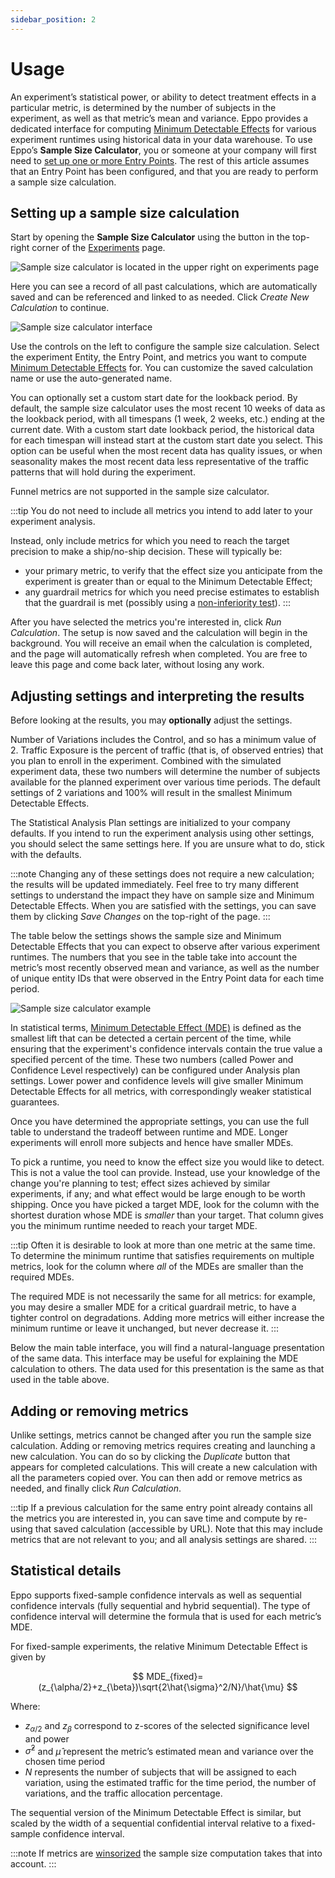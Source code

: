 ```yaml
---
sidebar_position: 2
---
```


# Usage

An experiment’s statistical power, or ability to detect treatment effects in a particular metric, is determined by the number of subjects in the experiment, as well as that metric’s mean and variance. Eppo provides a dedicated interface for computing [Minimum Detectable Effects](/statistics/sample-size-calculator/mde) for various experiment runtimes using historical data in your data warehouse. To use Eppo’s **Sample Size Calculator**, you or someone at your company will first need to [set up one or more Entry Points](/statistics/sample-size-calculator/setup#creating-entry-points). The rest of this article assumes that an Entry Point has been configured, and that you are ready to perform a sample size calculation.

## Setting up a sample size calculation

Start by opening the **Sample Size Calculator** using the button in the top-right corner of the [Experiments](https://eppo.cloud/experiment-analysis) page.

![Sample size calculator is located in the upper right on experiments page](/img/planning-experiments/sample_size_calculator_homepage.png)

Here you can see a record of all past calculations, which are automatically saved and can be referenced and linked to as needed. Click _Create New Calculation_ to continue.

![Sample size calculator interface](/img/planning-experiments/on_demand_sample_size_calculator_interface.png)

Use the controls on the left to configure the sample size calculation. Select the experiment Entity, the Entry Point, and metrics you want to compute [Minimum Detectable Effects](/statistics/sample-size-calculator/mde) for. You can customize the saved calculation name or use the auto-generated name.

You can optionally set a custom start date for the lookback period. By default, the sample size calculator uses the most recent 10 weeks of data as the lookback period, with all timespans (1 week, 2 weeks, etc.) ending at the current date. With a custom start date lookback period, the historical data for each timespan will instead start at the custom start date you select. This option can be useful when the most recent data has quality issues, or when seasonality makes the most recent data less representative of the traffic patterns that will hold during the experiment.

Funnel metrics are not supported in the sample size calculator.

:::tip
You do not need to include all metrics you intend to add later to your experiment analysis.

Instead, only include metrics for which you need to reach the target precision to make a ship/no-ship decision. These will typically be:
- your primary metric, to verify that the effect size you anticipate from the experiment is greater than or equal to the Minimum Detectable Effect;
- any guardrail metrics for which you need precise estimates to establish that the guardrail is met (possibly using a [non-inferiority test](/guides/advanced-experimentation/non-inferiority-tests)).
:::

After you have selected the metrics you're interested in, click _Run Calculation_. The setup is now saved and the calculation will begin in the background. You will receive an email when the calculation is completed, and the page will automatically refresh when completed. You are free to leave this page and come back later, without losing any work.

## Adjusting settings and interpreting the results

Before looking at the results, you may **optionally** adjust the settings.

Number of Variations includes the Control, and so has a minimum value of 2. Traffic Exposure is the percent of traffic (that is, of observed entries) that you plan to enroll in the experiment. Combined with the simulated experiment data, these two numbers will determine the number of subjects available for the planned experiment over various time periods. The default settings of 2 variations and 100% will result in the smallest Minimum Detectable Effects.

The Statistical Analysis Plan settings are initialized to your company defaults. If you intend to run the experiment analysis using other settings, you should select the same settings here. If you are unsure what to do, stick with the defaults.

:::note
Changing any of these settings does not require a new calculation; the results will be updated immediately. Feel free to try many different settings to understand the impact they have on sample size and Minimum Detectable Effects. When you are satisfied with the settings, you can save them by clicking _Save Changes_ on the top-right of the page.
:::

The table below the settings shows the sample size and Minimum Detectable Effects that you can expect to observe after various experiment runtimes. The numbers that you see in the table take into account the metric’s most recently observed mean and variance, as well as the number of unique entity IDs that were observed in the Entry Point data for each time period.

![Sample size calculator example](/img/planning-experiments/on_demand_sample_size_calculator_example.png)

In statistical terms, [Minimum Detectable Effect (MDE)](/statistics/sample-size-calculator/mde) is defined as the smallest lift that can be detected a certain percent of the time, while ensuring that the experiment's confidence intervals contain the true value a specified percent of the time. These two numbers (called Power and Confidence Level respectively) can be configured under Analysis plan settings. Lower power and confidence levels will give smaller Minimum Detectable Effects for all metrics, with correspondingly weaker statistical guarantees.

Once you have determined the appropriate settings, you can use the full table to understand the tradeoff between runtime and MDE. Longer experiments will enroll more subjects and hence have smaller MDEs.

To pick a runtime, you need to know the effect size you would like to detect. This is not a value the tool can provide. Instead, use your knowledge of the change you're planning to test; effect sizes achieved by similar experiments, if any; and what effect would be large enough to be worth shipping. Once you have picked a target MDE, look for the column with the shortest duration whose MDE is _smaller_ than your target. That column gives you the minimum runtime needed to reach your target MDE.

:::tip
Often it is desirable to look at more than one metric at the same time. To determine the minimum runtime that satisfies requirements on multiple metrics, look for the column where _all_ of the MDEs are smaller than the required MDEs.

The required MDE is not necessarily the same for all metrics: for example, you may desire a smaller MDE for a critical guardrail metric, to have a tighter control on degradations. Adding more metrics will either increase the minimum runtime or leave it unchanged, but never decrease it.
:::

Below the main table interface, you will find a natural-language presentation of the same data. This interface may be useful for explaining the MDE calculation to others. The data used for this presentation is the same as that used in the table above.

## Adding or removing metrics

Unlike settings, metrics cannot be changed after you run the sample size calculation. Adding or removing metrics requires creating and launching a new calculation. You can do so by clicking the _Duplicate_ button that appears for completed calculations. This will create a new calculation with all the parameters copied over. You can then add or remove metrics as needed, and finally click _Run Calculation_.

:::tip
If a previous calculation for the same entry point already contains all the metrics you are interested in, you can save time and compute by re-using that saved calculation (accessible by URL). Note that this may include metrics that are not relevant to you; and all analysis settings are shared.
:::

## Statistical details

Eppo supports fixed-sample confidence intervals as well as sequential confidence intervals (fully sequential and hybrid sequential). The type of confidence interval will determine the formula that is used for each metric’s MDE.

For fixed-sample experiments, the relative Minimum Detectable Effect is given by

$$
MDE_{fixed}=(z_{\alpha/2}+z_{\beta})\sqrt{2\hat{\sigma}^2/N}/\hat{\mu}
$$

Where:

- $z_{\alpha/2}$ and $z_\beta$ correspond to z-scores of the selected significance level and power
- $\hat{\sigma}^2$ and $\hat{\mu}$ represent the metric’s estimated mean and variance over the chosen time period
- $N$ represents the number of subjects that will be assigned to each variation, using the estimated traffic for the time period, the number of variations, and the traffic allocation percentage.

The sequential version of the Minimum Detectable Effect is similar, but scaled by the width of a sequential confidential interval relative to a fixed-sample confidence interval.

:::note
If metrics are [winsorized](/guides/advanced-experimentation/running-well-powered-experiments/#handling-outliers-using-winsorization) the sample size computation takes that into account. 
:::
